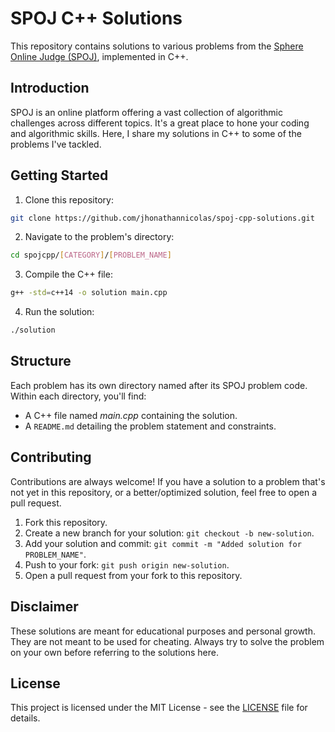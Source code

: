 
# SPOJ C++ Solutions

This repository contains solutions to various problems from the [Sphere Online Judge (SPOJ)](http://www.spoj.com/), implemented in C++.

## Introduction

SPOJ is an online platform offering a vast collection of algorithmic challenges across different topics. It's a great place to hone your coding and algorithmic skills. Here, I share my solutions in C++ to some of the problems I've tackled.

## Getting Started

1. Clone this repository:
```bash
git clone https://github.com/jhonathannicolas/spoj-cpp-solutions.git
```
2. Navigate to the problem's directory:
```bash
cd spojcpp/[CATEGORY]/[PROBLEM_NAME]
```
3. Compile the C++ file:
```bash
g++ -std=c++14 -o solution main.cpp
```
4. Run the solution:
```bash
./solution
```

## Structure

Each problem has its own directory named after its SPOJ problem code. Within each directory, you'll find:

- A C++ file named _main.cpp_ containing the solution.
- A `README.md` detailing the problem statement and constraints.

## Contributing

Contributions are always welcome! If you have a solution to a problem that's not yet in this repository, or a better/optimized solution, feel free to open a pull request.

1. Fork this repository.
2. Create a new branch for your solution: `git checkout -b new-solution`.
3. Add your solution and commit: `git commit -m "Added solution for PROBLEM_NAME"`.
4. Push to your fork: `git push origin new-solution`.
5. Open a pull request from your fork to this repository.

## Disclaimer

These solutions are meant for educational purposes and personal growth. They are not meant to be used for cheating. Always try to solve the problem on your own before referring to the solutions here.

## License

This project is licensed under the MIT License - see the [LICENSE](LICENSE) file for details.